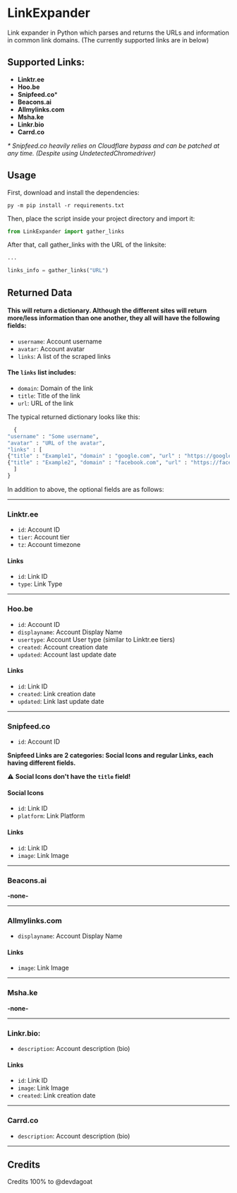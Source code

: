 # LinkExpander
Link expander in Python which parses and returns the URLs and information in common link domains. (The currently supported links are in below)

## Supported Links:

- **Linktr.ee**
- **Hoo.be**
- **Snipfeed.co**\*
- **Beacons.ai**
- **Allmylinks.com**
- **Msha.ke**
- **Linkr.bio**
- **Carrd.co**

_* Snipfeed.co heavily relies on Cloudflare bypass and can be patched at any time. (Despite using UndetectedChromedriver)_

## Usage

First, download and install the dependencies:

`py -m pip install -r requirements.txt`

Then, place the script inside your project directory and import it:

```python
from LinkExpander import gather_links
```

After that, call gather_links with the URL of the linksite:

```python
...

links_info = gather_links("URL")
```

## Returned Data

#### This will return a dictionary. **Although the different sites will return more/less information than one another, they all will have the following fields:**

- `username`: Account username
- `avatar`: Account avatar
- `links`: A list of the scraped links

#### The `links` list includes:

- `domain`: Domain of the link
- `title`: Title of the link
- `url`: URL of the link

The typical returned dictionary looks like this:
```python
  {
"username" : "Some username",
"avatar" : "URL of the avatar",
"links" : [
{"title" : "Example1", "domain" : "google.com", "url" : "https://google.com"},
{"title" : "Example2", "domain" : "facebook.com", "url" : "https://facebook.com/..."}
  ]
}
```

In addition to above, the optional fields are as follows:

---

### Linktr.ee

- `id`: Account ID
- `tier`: Account tier
- `tz`: Account timezone

#### Links

- `id`: Link ID
- `type`: Link Type

---

### Hoo.be

- `id`: Account ID
- `displayname`: Account Display Name
- `usertype`: Account User type (similar to Linktr.ee tiers)
- `created`: Account creation date
- `updated`: Account last update date

#### Links
- `id`: Link ID
- `created`: Link creation date
- `updated`: Link last update date

---

### Snipfeed.co

- `id`: Account ID

**Snipfeed Links are 2 categories: Social Icons and regular Links, each having different fields.**

⚠️ **Social Icons don't have the `title` field!**

#### Social Icons

- `id`: Link ID
- `platform`: Link Platform

#### Links

- `id`: Link ID
- `image`: Link Image

---

### Beacons.ai

**-none-**

---

### Allmylinks.com

- `displayname`: Account Display Name

#### Links

- `image`: Link Image

---

### Msha.ke

**-none-**

---

### Linkr.bio:

- `description`: Account description (bio)

#### Links

- `id`: Link ID
- `image`: Link Image
- `created`: Link creation date

---

### Carrd.co

- `description`: Account description (bio)

---

## Credits

Credits 100% to @devdagoat
